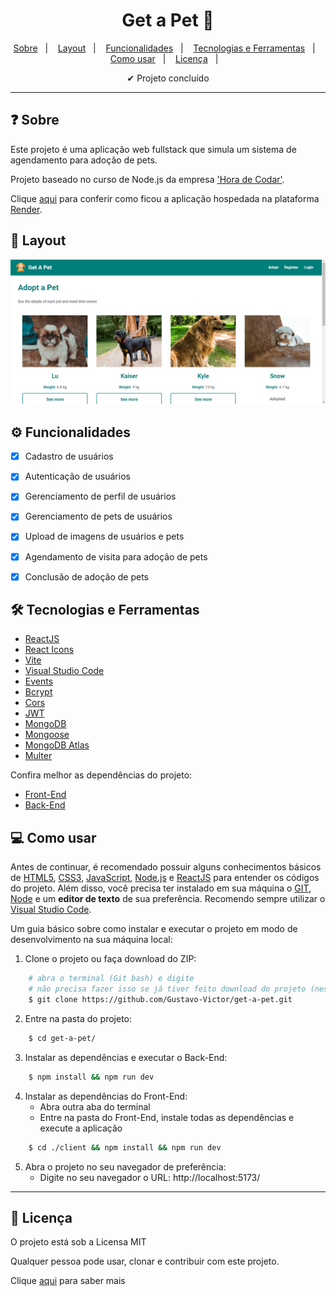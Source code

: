 
<h1 align='center'>Get a Pet 🐶</h1>

<p align="center">
  <a href="#-sobre">Sobre</a>&nbsp;&nbsp;&nbsp;|&nbsp;&nbsp;&nbsp;
  <a href="#-layout">Layout</a>&nbsp;&nbsp;&nbsp;|&nbsp;&nbsp;&nbsp;
  <a href="#-funcionalidades">Funcionalidades</a>&nbsp;&nbsp;&nbsp;|&nbsp;&nbsp;&nbsp;
  <a href="#-tecnologias-e-ferramentas">Tecnologias e Ferramentas</a>&nbsp;&nbsp;&nbsp;|&nbsp;&nbsp;&nbsp;
  <a href="#-como-usar">Como usar</a>&nbsp;&nbsp;&nbsp;|&nbsp;&nbsp;&nbsp;
  <a href="#-licença">Licença</a>&nbsp;&nbsp;&nbsp;|&nbsp;&nbsp;&nbsp;
</p>

<p align="center">
    ✔ Projeto concluído
</p>

<hr/>


## ❓ Sobre

Este projeto é uma aplicação web fullstack que simula um sistema de agendamento para adoção de pets. 

Projeto baseado no curso de Node.js da empresa ['Hora de Codar'](https://horadecodar.com.br/). 

Clique [aqui](https://get-a-pet-mpw4.onrender.com/) para conferir como ficou a aplicação hospedada na plataforma [Render](https://render.com/).  


## 🎨 Layout

<img width="600" src="./public/images/screenshot.png" alt="Desktop" title="Desktop">


## ⚙️ Funcionalidades

- [x] Cadastro de usuários
- [x] Autenticação de usuários
- [x] Gerenciamento de perfil de usuários
- [x] Gerenciamento de pets de usuários
- [x] Upload de imagens de usuários e pets
- [x] Agendamento de visita para adoção de pets
- [x] Conclusão de adoção de pets


## 🛠 Tecnologias e Ferramentas

- [ReactJS](https://react.dev/)
- [React Icons](https://www.npmjs.com/package/react-icons)
- [Vite](https://vitejs.dev/)
- [Visual Studio Code](https://code.visualstudio.com/)
- [Events](https://www.npmjs.com/package/events)
- [Bcrypt](https://www.npmjs.com/package/bcrypt)
- [Cors](https://www.npmjs.com/package/cors)
- [JWT](https://www.npmjs.com/package/jsonwebtoken)
- [MongoDB](https://www.npmjs.com/package/mongodb)
- [Mongoose](https://mongoosejs.com/)
- [MongoDB Atlas](https://www.mongodb.com/pt-br/atlas/database)
- [Multer](https://www.npmjs.com/package/multer)


Confira melhor as dependências do projeto:  

- [Front-End](./client/package.json)
- [Back-End](./package.json)


## 💻 Como usar

Antes de continuar, é recomendado possuir alguns conhecimentos básicos de [HTML5](https://developer.mozilla.org/pt-BR/docs/Web/HTML), [CSS3](https://developer.mozilla.org/pt-BR/docs/Web/HTML), [JavaScript](https://www.javascript.com/), [Node.js](https://nodejs.org/docs/latest/api/) e [ReactJS](https://react.dev/) para entender os códigos do projeto. 
Além disso, você precisa ter instalado em sua máquina o [GIT](https://git-scm.com/), [Node](https://nodejs.org/en) e um **editor de texto** de sua preferência. Recomendo sempre utilizar o [Visual Studio Code](https://code.visualstudio.com/). 

Um guia básico sobre como instalar e executar o projeto em modo de desenvolvimento na sua máquina local: 

1. Clone o projeto ou faça download do ZIP: 

```bash
    # abra o terminal (Git bash) e digite 
    # não precisa fazer isso se já tiver feito download do projeto (nesse caso, só extraia a pasta e entre nela)
    $ git clone https://github.com/Gustavo-Victor/get-a-pet.git
```

2. Entre na pasta do projeto:

```bash
    $ cd get-a-pet/
```

3. Instalar as dependências e executar o Back-End:

```bash
    $ npm install && npm run dev 
```

4. Instalar as dependências do Front-End: 
    - Abra outra aba do terminal
    - Entre na pasta do Front-End, instale todas as dependências e execute a aplicação

```bash
    $ cd ./client && npm install && npm run dev 
```

5. Abra o projeto no seu navegador de preferência:
    - Digite no seu navegador o URL: http://localhost:5173/

<hr/>


## 📝 Licença 

O projeto está sob a Licensa MIT 

Qualquer pessoa pode usar, clonar e contribuir com este projeto. 

Clique [aqui](./LICENSE) para saber mais  


